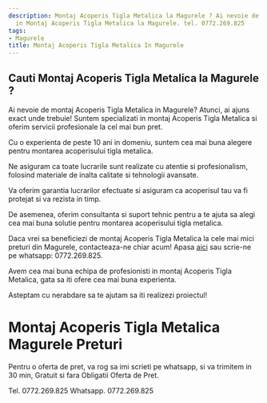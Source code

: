 ```yaml
---
description: Montaj Acoperis Tigla Metalica la Magurele ? Ai nevoie de un profesionist
  in Montaj Acoperis Tigla Metalica la Magurele. tel. 0772.269.825
tags:
- Magurele
title: Montaj Acoperis Tigla Metalica In Magurele
---
```



## Cauti Montaj Acoperis Tigla Metalica la Magurele ?

Ai nevoie de montaj Acoperis Tigla Metalica in Magurele? 
Atunci, ai ajuns exact unde trebuie! Suntem specializati in montaj Acoperis Tigla Metalica si oferim servicii profesionale la cel mai bun pret. 

Cu o experienta de peste 10 ani in domeniu, suntem cea mai buna alegere pentru montarea acoperisului tigla metalica. 

Ne asiguram ca toate lucrarile sunt realizate cu atentie si profesionalism, folosind materiale de inalta calitate si tehnologii avansate. 

Va oferim garantia lucrarilor efectuate si asiguram ca acoperisul tau va fi protejat si va rezista in timp. 

De asemenea, oferim consultanta si suport tehnic pentru a te ajuta sa alegi cea mai buna solutie pentru montarea acoperisului tigla metalica. 

Daca vrei sa beneficiezi de montaj Acoperis Tigla Metalica la cele mai mici preturi din Magurele, contacteaza-ne chiar acum! Apasa [aici](https://www.olx.ro/oferta/montaj-acoperis-tigla-metalica-magurele-IDX3RmV.html) sau scrie-ne pe whatsapp: 0772.269.825. 

Avem cea mai buna echipa de profesionisti in montaj Acoperis Tigla Metalica, gata sa iti ofere cea mai buna experienta. 

Asteptam cu nerabdare sa te ajutam sa iti realizezi proiectul!

# Montaj Acoperis Tigla Metalica Magurele Preturi
Pentru o oferta de pret, va rog sa imi scrieti pe whatsapp, si va trimitem in 30 min, Gratuit si fara Obligatii Oferta de Pret.

Tel. 0772.269.825
Whatsapp. 0772.269.825